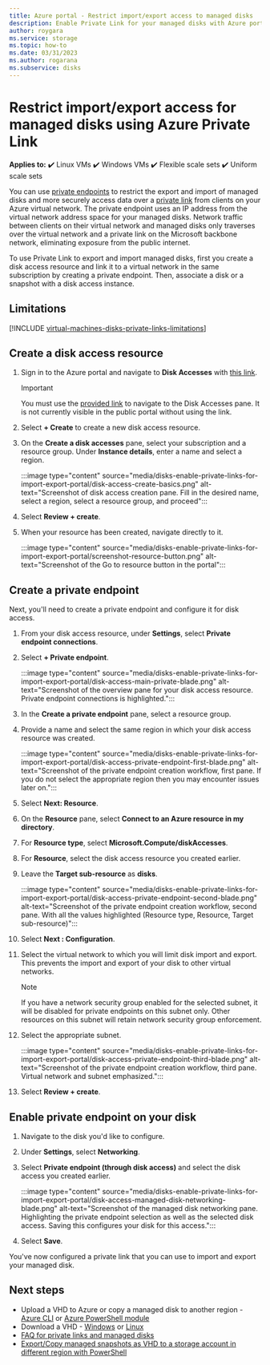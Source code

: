 ```yaml
---
title: Azure portal - Restrict import/export access to managed disks
description: Enable Private Link for your managed disks with Azure portal. This allows you to securely export and import disks within your virtual network.
author: roygara
ms.service: storage
ms.topic: how-to
ms.date: 03/31/2023
ms.author: rogarana
ms.subservice: disks
---
```


# Restrict import/export access for managed disks using Azure Private Link

**Applies to:** :heavy_check_mark: Linux VMs :heavy_check_mark: Windows VMs :heavy_check_mark: Flexible scale sets :heavy_check_mark: Uniform scale sets

You can use [private endpoints](../private-link/private-endpoint-overview.md) to restrict the export and import of managed disks and more securely access data over a [private link](../private-link/private-link-overview.md) from clients on your Azure virtual network. The private endpoint uses an IP address from the virtual network address space for your managed disks. Network traffic between clients on their virtual network and managed disks only traverses over the virtual network and a private link on the Microsoft backbone network, eliminating exposure from the public internet.

To use Private Link to export and import managed disks, first you create a disk access resource and link it to a virtual network in the same subscription by creating a private endpoint. Then, associate a disk or a snapshot with a disk access instance.

## Limitations

[!INCLUDE [virtual-machines-disks-private-links-limitations](../../includes/virtual-machines-disks-private-links-limitations.md)]

## Create a disk access resource

1. Sign in to the Azure portal and navigate to **Disk Accesses** with [this link](https://aka.ms/disksprivatelinks).

    > [!IMPORTANT]
    > You must use the [provided link](https://aka.ms/disksprivatelinks) to navigate to the Disk Accesses pane. It is not currently visible in the public portal without using the link.

1. Select **+ Create** to create a new disk access resource.
1. On the **Create a disk accesses** pane, select your subscription and a resource group. Under **Instance details**, enter a name and select a region.

    :::image type="content" source="media/disks-enable-private-links-for-import-export-portal/disk-access-create-basics.png" alt-text="Screenshot of disk access creation pane. Fill in the desired name, select a region, select a resource group, and proceed":::

1. Select **Review + create**.
1. When your resource has been created, navigate directly to it.

    :::image type="content" source="media/disks-enable-private-links-for-import-export-portal/screenshot-resource-button.png" alt-text="Screenshot of the Go to resource button in the portal":::

## Create a private endpoint

Next, you'll need to create a private endpoint and configure it for disk access.

1. From your disk access resource, under **Settings**, select **Private endpoint connections**.
1. Select **+ Private endpoint**.

    :::image type="content" source="media/disks-enable-private-links-for-import-export-portal/disk-access-main-private-blade.png" alt-text="Screenshot of the overview pane for your disk access resource. Private endpoint connections is highlighted.":::

1. In the **Create a private endpoint** pane, select a resource group.
1. Provide a name and select the same region in which your disk access resource was created.

    :::image type="content" source="media/disks-enable-private-links-for-import-export-portal/disk-access-private-endpoint-first-blade.png" alt-text="Screenshot of the private endpoint creation workflow, first pane. If you do not select the appropriate region then you may encounter issues later on.":::

1. Select **Next: Resource**.
1. On the **Resource** pane, select **Connect to an Azure resource in my directory**.
1. For **Resource type**, select **Microsoft.Compute/diskAccesses**.
1. For **Resource**, select the disk access resource you created earlier.
1. Leave the **Target sub-resource** as **disks**.

    :::image type="content" source="media/disks-enable-private-links-for-import-export-portal/disk-access-private-endpoint-second-blade.png" alt-text="Screenshot of the private endpoint creation workflow, second pane. With all the values highlighted (Resource type, Resource, Target sub-resource)":::

1. Select **Next : Configuration**.
1. Select the virtual network to which you will limit disk import and export. This prevents the import and export of your disk to other virtual networks.

    > [!NOTE]
    > If you have a network security group enabled for the selected subnet, it will be disabled for private endpoints on this subnet only. Other resources on this subnet will retain network security group enforcement.

1. Select the appropriate subnet.

    :::image type="content" source="media/disks-enable-private-links-for-import-export-portal/disk-access-private-endpoint-third-blade.png" alt-text="Screenshot of the private endpoint creation workflow, third pane. Virtual network and subnet emphasized.":::

1. Select **Review + create**.

## Enable private endpoint on your disk

1. Navigate to the disk you'd like to configure.
1. Under **Settings**, select **Networking**.
1. Select **Private endpoint (through disk access)** and select the disk access you created earlier.

    :::image type="content" source="media/disks-enable-private-links-for-import-export-portal/disk-access-managed-disk-networking-blade.png" alt-text="Screenshot of the managed disk networking pane. Highlighting the private endpoint selection as well as the selected disk access. Saving this configures your disk for this access.":::

1. Select **Save**.

You've now configured a private link that you can use to import and export your managed disk.

## Next steps

- Upload a VHD to Azure or copy a managed disk to another region - [Azure CLI](linux/disks-upload-vhd-to-managed-disk-cli.md) or [Azure PowerShell module](windows/disks-upload-vhd-to-managed-disk-powershell.md)
- Download a VHD - [Windows](windows/download-vhd.md) or [Linux](linux/download-vhd.md)
- [FAQ for private links and managed disks](./faq-for-disks.yml#private-links-for-managed-disks)
- [Export/Copy managed snapshots as VHD to a storage account in different region with PowerShell](/previous-versions/azure/virtual-machines/scripts/virtual-machines-powershell-sample-copy-snapshot-to-storage-account)
